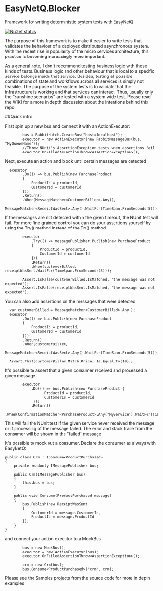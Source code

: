 # EasyNetQ.Blocker
Framework for writing deterministic system tests with EasyNetQ

[![NuGet status](https://img.shields.io/nuget/v/EasyNetQ.Blocker.Framework.png?maxAge=2592000)](https://www.nuget.org/packages/EasyNetQ.Blocker.Framework)

The purpose of this framework is to make it easier to write tests that validates the behaviour of a deployed distributed asynchronous system. With the recent rise in popularity of the micro services architecture, this practice is becoming increasingly more important.

As a general note, I don't recommend testing business logic with these kinds of tests. Business logic and other behaviour that is local to a specific service belongs inside that service. Besides, testing all possible combinations of state and workflows across all services is simply not feasible.  The purpose of the system tests is to validate that the infrastructure is working and that services can interact. Thus, usually only the "sunshine scenarios" are tested with a system wide test. Please read the WIKI for a more in depth discussion about the intentions behind this repo

##Quick intro

First spin up a new bus and connect it with an ActionExecutor:

            bus = RabbitHutch.CreateBus("host=localhost");                
            executor = new ActionExecutor(new RabbitMessageBus(bus, "MyQueueName"));
            //Throw NUnit's AssertionException tests when assertions fail           
            executor.OnFailedAssertionThrow<AssertionException>(); 
Next, execute an action and block until certain messages are detected

      executor
            .Do(() => bus.Publish(new PurchaseProduct
            {
                ProductId = productId,
                CustomerId = customerId
            }))
            .Return()
            .When(MessageMatcher<CustomerBilled>.Any(),
                  MessageMatcher<ReceiptWasSent>.Any().WaitFor(TimeSpan.FromSeconds(5)));

If the messages are not detected within the given timeout, the NUnit test will fail. For more fine grained control you can do your assertions yourself by using the Try() method instead of the Do() method

            executor
                .Try(() => messagePublisher.Publish(new PurchaseProduct
                {
                    ProductId = productId,
                    CustomerId = customerId
                }))
                .Return()
                .When(customerBilled, receiptWasSent.WaitFor(TimeSpan.FromSeconds(5)));

            Assert.IsFalse(customerBilled.IsMatched, "the message was not expected");
            Assert.IsFalse(receiptWasSent.IsMatched, "the message was not expected");

You can also add assertions on the messages that were detected

      var customerBilled = MessageMatcher<CustomerBilled>.Any();
      executor
            .Do(() => bus.Publish(new PurchaseProduct
            {
                ProductId = productId,
                CustomerId = customerId
            }))
            .Return()
            .When(customerBilled,
                  MessageMatcher<ReceiptWasSent>.Any().WaitFor(TimeSpan.FromSeconds(5)));

      Assert.That(customerBilled.Match.Price, Is.Equal.To(10));

It's possible to assert that a given consumer received and processed a given message

            executor
                .Do(() => bus.Publish(new PurchaseProduct { 
                      ProductId = productId, 
                      CustomerId = customerId 
                 }))
                .Return()
                .When(ConfirmationMatcher<PurchaseProduct>.Any("MyService").WaitFor(TimeSpan.FromSeconds(5)));
                
This will fail the NUnit test if the given service never received the message or if processing of the message failed. The error and stack trace from the consumer will be shown in the "failed" message  

It's possible to mock out a consumer. Declare the consumer as always with EasyNetQ:

    public class Crm : IConsume<ProductPurchased>
    {
        private readonly IMessagePublisher bus;

        public Crm(IMessagePublisher bus)
        {
            this.bus = bus;
        }

        public void Consume(ProductPurchased message)
        {
            bus.Publish(new ReceiptWasSent
            {
                CustomerId = message.CustomerId,
                ProductId = message.ProductId
            });
        }
    }

and connect your action executor to a MockBus

            bus = new MockBus();
            executor = new ActionExecutor(bus);
            executor.OnFailedAssertionThrow<AssertionException>();
            
            crm = new Crm(bus);
            bus.Consume<ProductPurchased>("crm", crm);
            
            
Please see the Samples projects from the source code for more in depth examples            
